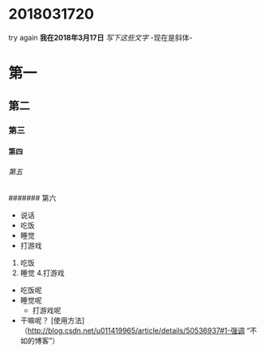 # 2018031720
try again
**我在2018年3月17日**
*写下这些文字*
-现在是斜体-
# 第一
## 第二
### 第三
#### 第四
###### 第五
####### 第六
- 说话
- 吃饭
- 睡觉
- 打游戏
1. 吃饭
3. 睡觉
4.打游戏
- 吃饭呢
 - 睡觉呢
   - 打游戏呢
- 干嘛呢？
 [使用方法]（http://blog.csdn.net/u011419965/article/details/50536937#1-强调 “不如的博客”）

